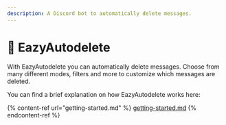 ```yaml
---
description: A Discord bot to automatically delete messages.
---
```


# 🤖 EazyAutodelete

With EazyAutodelete you can automatically delete messages. Choose from many different modes, filters and more to customize which messages are deleted.



You can find a brief explanation on how EazyAutodelete works here:

{% content-ref url="getting-started.md" %}
[getting-started.md](getting-started.md)
{% endcontent-ref %}
